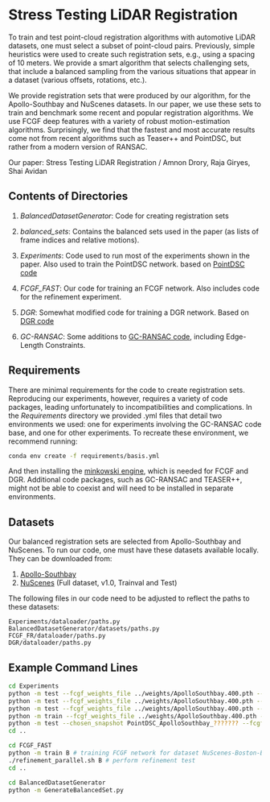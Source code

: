 # Stress Testing LiDAR Registration
To train and test point-cloud registration algorithms with automotive LiDAR datasets, one must select a subset of point-cloud pairs. Previously, simple heuristics were used to create such registration sets, e.g., using a spacing of 10 meters. We provide a smart algorithm that selects challenging sets, that include a balanced sampling from the various situations that appear in a dataset (various offsets, rotations, etc.). 

We provide registration sets that were produced by our algorithm, for the Apollo-Southbay and NuScenes datasets. In our paper, we use these sets to train and benchmark some recent and popular registration algorithms. We use FCGF deep features with a variety of robust motion-estimation algorithms. Surprisingly, we find that the fastest and most accurate results come not from recent algorithms such as Teaser++ and PointDSC, but rather from a modern version of RANSAC. 

Our paper: Stress Testing LiDAR Registration / Amnon Drory, Raja Giryes, Shai Avidan

## Contents of Directories

1. *BalancedDatasetGenerator*: Code for creating registration sets
2. *balanced_sets*: Contains the balanced sets used in the paper (as lists of frame indices and relative motions).

3. *Experiments*: Code used to run most of the experiments shown in the paper. Also used to train the PointDSC network. based on [PointDSC code](https://github.com/XuyangBai/PointDSC)
4. *FCGF_FAST*: Our code for training an FCGF network. Also includes code for the refinement experiment.
5. *DGR*: Somewhat modified code for training a DGR network. Based on [DGR code](https://github.com/chrischoy/DeepGlobalRegistration)
6. *GC-RANSAC*: Some additions to [GC-RANSAC code](https://github.com/danini/graph-cut-ransac), including Edge-Length Constraints. 

## Requirements
There are minimal requirements for the code to create registration sets. Reproducing our experiments, however, requires a variety of code packages, leading unfortunately to incompatibilities and
complications. In the *Requirements* directory we provided .yml files that detail two environments we used: 
one for experiments involving the GC-RANSAC code base, and one for other experiments. 
To recreate these environment, we recommend running:
```bash
conda env create -f requirements/basis.yml
```
And then installing the [minkowski engine](https://github.com/NVIDIA/MinkowskiEngine), which is needed
for FCGF and DGR. 
Additional code packages, such as GC-RANSAC and TEASER++, might not be able to coexist and will need to
be installed in separate environments. 

## Datasets 
Our balanced registration sets are selected from Apollo-Southbay and NuScenes. 
To run our code, one must have these datasets available locally. They can be downloaded from:
1. [Apollo-Southbay](https://apollo.auto/southbay.html)
2. [NuScenes](https://www.nuscenes.org/download) (Full dataset, v1.0, Trainval and Test)

The following files in our code need to be adjusted to reflect the paths to these datasets:
```
Experiments/dataloader/paths.py
BalancedDatasetGenerator/datasets/paths.py
FCGF_FR/dataloader/paths.py
DGR/dataloader/paths.py
```

## Example Command Lines
```bash
cd Experiments 
python -m test --fcgf_weights_file ../weights/ApolloSouthbay.400.pth --dataset A --algo RANSAC --mode GPF --iters 50000 # Testing RANSAC+GPF on Apollo-Southbay-Balanced
python -m test --fcgf_weights_file ../weights/ApolloSouthbay.400.pth --dataset B --algo RANSAC --mode MMN --iters 1000000 --GC_conf 0.9995 # Testing RANSAC with mutual-nearest neighbors filtering (MNN) cross-domain, on NuScenes-Boston-Balanced
python -m test --fcgf_weights_file ../weights/ApolloSouthbay.400.pth --dataset A --algo TEASER # Testing with TEASER++
python -m train --fcgf_weights_file ../weights/ApolloSouthbay.400.pth --dataset A # training PointDSC network on Apollo-Southbay-Balanced
python -m test --chosen_snapshot PointDSC_ApolloSouthbay_??????? --fcgf_weights_file ../weights/ApolloSouthbay.400.pth --dataset S --algo PointDSC # Testing PointDSC cross-domain, on NuScenes-Singapore-Balanced (replace question marks with actual output from previous command)
cd ..

cd FCGF_FAST
python -m train B # training FCGF network for dataset NuScenes-Boston-Balanced
./refinement_parallel.sh B # perform refinement test
cd ..

cd BalancedDatasetGenerator
python -m GenerateBalancedSet.py
```
